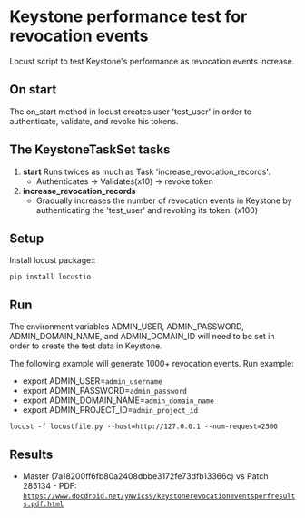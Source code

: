 Keystone performance test for revocation events
===============================================

Locust script to test Keystone's performance as revocation events increase.

On start
--------

The on_start method in locust creates user 'test_user' in order to authenticate, validate, and revoke his tokens.

The KeystoneTaskSet tasks
-------------------------

1. **start** Runs twices as much as Task 'increase_revocation_records'.
   - Authenticates  -> Validates(x10) -> revoke token
2. **increase_revocation_records**
   - Gradually increases the number of revocation events in Keystone by authenticating the 'test_user' and revoking its token. (x100)

Setup
-----

Install locust package::

    pip install locustio
    
Run
---

The environment variables ADMIN_USER, ADMIN_PASSWORD, ADMIN_DOMAIN_NAME, and ADMIN_DOMAIN_ID will need to be set in order to create the test data in Keystone.

The following example will generate 1000+ revocation events.
Run example:
- export ADMIN_USER=``admin_username``
- export ADMIN_PASSWORD=``admin_password``
- export ADMIN_DOMAIN_NAME=``admin_domain_name``
- export ADMIN_PROJECT_ID=``admin_project_id``

``locust -f locustfile.py --host=http://127.0.0.1 --num-request=2500``


Results
-------
* Master (7a18200ff6fb80a2408dbbe3172fe73dfb13366c) vs Patch 285134 - PDF: [`https://www.docdroid.net/yNvics9/keystonerevocationeventsperfresults.pdf.html`](https://www.docdroid.net/yNvics9/keystonerevocationeventsperfresults.pdf.html)
